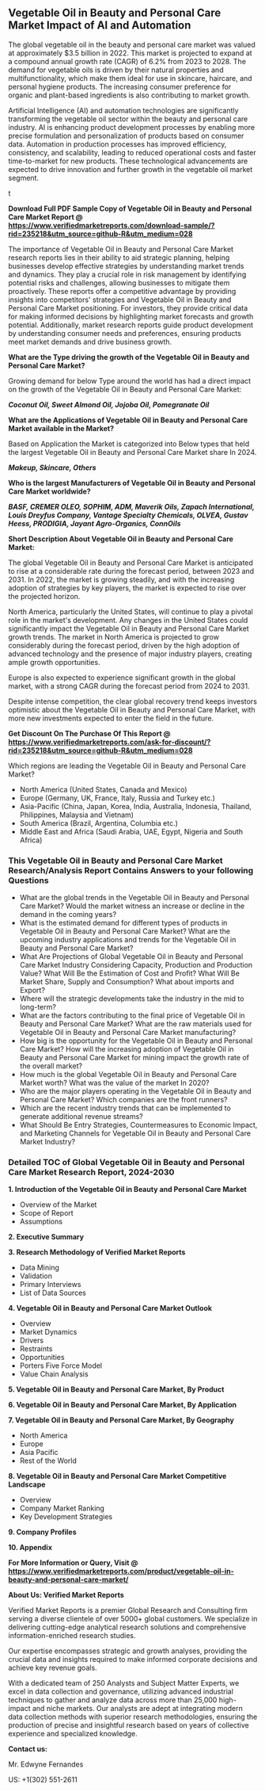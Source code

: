 <h2>Vegetable Oil in Beauty and Personal Care Market Impact of AI and Automation</h2><p>The global vegetable oil in the beauty and personal care market was valued at approximately $3.5 billion in 2022. This market is projected to expand at a compound annual growth rate (CAGR) of 6.2% from 2023 to 2028. The demand for vegetable oils is driven by their natural properties and multifunctionality, which make them ideal for use in skincare, haircare, and personal hygiene products. The increasing consumer preference for organic and plant-based ingredients is also contributing to market growth.</p><p>Artificial Intelligence (AI) and automation technologies are significantly transforming the vegetable oil sector within the beauty and personal care industry. AI is enhancing product development processes by enabling more precise formulation and personalization of products based on consumer data. Automation in production processes has improved efficiency, consistency, and scalability, leading to reduced operational costs and faster time-to-market for new products. These technological advancements are expected to drive innovation and further growth in the vegetable oil market segment.</p>t</p><p id="" class=""><strong>Download Full PDF Sample Copy of Vegetable Oil in Beauty and Personal Care Market Report @ <a href="https://www.verifiedmarketreports.com/download-sample/?rid=235218&utm_source=github-R&utm_medium=028" target="_blank">https://www.verifiedmarketreports.com/download-sample/?rid=235218&utm_source=github-R&utm_medium=028</a></strong></p><p>The importance of&nbsp;Vegetable Oil in Beauty and Personal Care Market research reports lies in their ability to aid strategic planning, helping businesses develop effective strategies by understanding market trends and dynamics. They play a crucial role in risk management by identifying potential risks and challenges, allowing businesses to mitigate them proactively. These reports offer a competitive advantage by providing insights into competitors' strategies and Vegetable Oil in Beauty and Personal Care Market positioning. For investors, they provide critical data for making informed decisions by highlighting market forecasts and growth potential. Additionally, market research reports guide product development by understanding consumer needs and preferences, ensuring products meet market demands and drive business growth.</p><p><strong>What are the&nbsp;Type driving the growth of the Vegetable Oil in Beauty and Personal Care Market?</strong></p><p id="" class="">Growing demand for below Type around the world has had a direct impact on the growth of the Vegetable Oil in Beauty and Personal Care Market:</p><em><strong>Coconut Oil, Sweet Almond Oil, Jojoba Oil, Pomegranate Oil</strong></em></p><strong>What are the&nbsp;Applications&nbsp;of Vegetable Oil in Beauty and Personal Care Market available in the Market?</strong></p><p id="" class="">Based on Application the Market is categorized into Below types that held the largest Vegetable Oil in Beauty and Personal Care Market share In 2024.</p><em><strong>Makeup, Skincare, Others</strong></em></p><strong>Who is the largest Manufacturers of Vegetable Oil in Beauty and Personal Care Market worldwide?</strong></p><p><em><strong>BASF, CREMER OLEO, SOPHIM, ADM, Maverik Oils, Zapach International, Louis Dreyfus Company, Vantage Specialty Chemicals, OLVEA, Gustav Heess, PRODIGIA, Jayant Agro-Organics, ConnOils</strong></em></p><p id="" class=""><strong>Short Description About Vegetable Oil in Beauty and Personal Care Market:</strong></p><p>The global Vegetable Oil in Beauty and Personal Care Market is anticipated to rise at a considerable rate during the forecast period, between 2023 and 2031. In 2022, the market is growing steadily, and with the increasing adoption of strategies by key players, the market is expected to rise over the projected horizon.</p><p>North America, particularly the United States, will continue to play a pivotal role in the market's development. Any changes in the United States could significantly impact the Vegetable Oil in Beauty and Personal Care Market growth trends. The market in North America is projected to grow considerably during the forecast period, driven by the high adoption of advanced technology and the presence of major industry players, creating ample growth opportunities.</p><p>Europe is also expected to experience significant growth in the global market, with a strong CAGR during the forecast period from 2024 to 2031.</p><p>Despite intense competition, the clear global recovery trend keeps investors optimistic about the Vegetable Oil in Beauty and Personal Care Market, with more new investments expected to enter the field in the future.</p><p id="" class=""><strong>Get Discount On The Purchase Of This Report @ <a href="https://www.verifiedmarketreports.com/ask-for-discount/?rid=235218&utm_source=github-R&utm_medium=028" target="_blank">https://www.verifiedmarketreports.com/ask-for-discount/?rid=235218&utm_source=github-R&utm_medium=028</a></strong></p>Which regions are leading the Vegetable Oil in Beauty and Personal Care Market?</p><ul><li>North America (United States, Canada and Mexico)</li><li>Europe (Germany, UK, France, Italy, Russia and Turkey etc.)</li><li>Asia-Pacific (China, Japan, Korea, India, Australia, Indonesia, Thailand, Philippines, Malaysia and Vietnam)</li><li>South America (Brazil, Argentina, Columbia etc.)</li><li>Middle East and Africa (Saudi Arabia, UAE, Egypt, Nigeria and South Africa)</li></ul><h3 id="" class="">This Vegetable Oil in Beauty and Personal Care Market Research/Analysis Report Contains Answers to your following Questions</h3><ul><li>What are the global trends in the Vegetable Oil in Beauty and Personal Care Market? Would the market witness an increase or decline in the demand in the coming years?</li><li>What is the estimated demand for different types of products in Vegetable Oil in Beauty and Personal Care Market? What are the upcoming industry applications and trends for the Vegetable Oil in Beauty and Personal Care Market?</li><li>What Are Projections of Global Vegetable Oil in Beauty and Personal Care Market Industry Considering Capacity, Production and Production Value? What Will Be the Estimation of Cost and Profit? What Will Be Market Share, Supply and Consumption? What about imports and Export?</li><li>Where will the strategic developments take the industry in the mid to long-term?</li><li>What are the factors contributing to the final price of Vegetable Oil in Beauty and Personal Care Market? What are the raw materials used for Vegetable Oil in Beauty and Personal Care Market manufacturing?</li><li>How big is the opportunity for the Vegetable Oil in Beauty and Personal Care Market? How will the increasing adoption of Vegetable Oil in Beauty and Personal Care Market for mining impact the growth rate of the overall market?</li><li>How much is the global Vegetable Oil in Beauty and Personal Care Market worth? What was the value of the market In 2020?</li><li>Who are the major players operating in the Vegetable Oil in Beauty and Personal Care Market? Which companies are the front runners?</li><li>Which are the recent industry trends that can be implemented to generate additional revenue streams?</li><li>What Should Be Entry Strategies, Countermeasures to Economic Impact, and Marketing Channels for Vegetable Oil in Beauty and Personal Care Market Industry?</li></ul><h3 id="" class="">Detailed TOC of Global Vegetable Oil in Beauty and Personal Care Market Research Report, 2024-2030</h3><p id="" class=""><strong>1. Introduction of the Vegetable Oil in Beauty and Personal Care Market</strong></p><ul><li>Overview of the Market</li><li>Scope of Report</li><li>Assumptions</li></ul><p id="" class=""><strong>2. Executive Summary</strong></p><p id="" class=""><strong>3. Research Methodology of Verified Market Reports</strong></p><ul><li>Data Mining</li><li>Validation</li><li>Primary Interviews</li><li>List of Data Sources</li></ul><p id="" class=""><strong>4. Vegetable Oil in Beauty and Personal Care Market Outlook</strong></p><ul><li>Overview</li><li>Market Dynamics</li><li>Drivers</li><li>Restraints</li><li>Opportunities</li><li>Porters Five Force Model</li><li>Value Chain Analysis</li></ul><p id="" class=""><strong>5. Vegetable Oil in Beauty and Personal Care Market, By Product</strong></p><p id="" class=""><strong>6. Vegetable Oil in Beauty and Personal Care Market, By Application</strong></p><p id="" class=""><strong>7. Vegetable Oil in Beauty and Personal Care Market, By Geography</strong></p><ul><li>North America</li><li>Europe</li><li>Asia Pacific</li><li>Rest of the World</li></ul><p id="" class=""><strong>8. Vegetable Oil in Beauty and Personal Care Market Competitive Landscape</strong></p><ul><li>Overview</li><li>Company Market Ranking</li><li>Key Development Strategies</li></ul><p id="" class=""><strong>9. Company Profiles</strong></p><p id="" class=""><strong>10. Appendix</strong></p><p id="" class=""><strong>For More Information or Query, Visit @ <a href="https://www.verifiedmarketreports.com/product/vegetable-oil-in-beauty-and-personal-care-market/" target="_blank">https://www.verifiedmarketreports.com/product/vegetable-oil-in-beauty-and-personal-care-market/</a></strong></p><p id="" class=""><strong>About Us: Verified Market Reports</strong></p><p id="" class="">Verified Market Reports is a premier Global Research and Consulting firm serving a diverse clientele of over 5000+ global customers. We specialize in delivering cutting-edge analytical research solutions and comprehensive information-enriched research studies.</p><p id="" class="">Our expertise encompasses strategic and growth analyses, providing the crucial data and insights required to make informed corporate decisions and achieve key revenue goals.</p><p id="" class="">With a dedicated team of 250 Analysts and Subject Matter Experts, we excel in data collection and governance, utilizing advanced industrial techniques to gather and analyze data across more than 25,000 high-impact and niche markets. Our analysts are adept at integrating modern data collection methods with superior research methodologies, ensuring the production of precise and insightful research based on years of collective experience and specialized knowledge.</p><p id="" class=""><strong>Contact us:</strong></p><p id="" class="">Mr. Edwyne Fernandes</p><p id="" class="">US: +1(302) 551-2611</p>